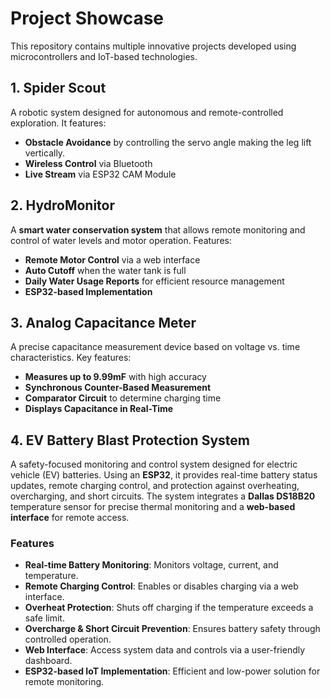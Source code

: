 # Project Showcase

This repository contains multiple innovative projects developed using microcontrollers and IoT-based technologies.

## 1. Spider Scout
A robotic system designed for autonomous and remote-controlled exploration. It features:
- **Obstacle Avoidance** by controlling the servo angle making the leg lift vertically.
- **Wireless Control** via Bluetooth
- **Live Stream** via ESP32 CAM Module

## 2. HydroMonitor
A **smart water conservation system** that allows remote monitoring and control of water levels and motor operation. Features:
- **Remote Motor Control** via a web interface
- **Auto Cutoff** when the water tank is full
- **Daily Water Usage Reports** for efficient resource management
- **ESP32-based Implementation**

## 3. Analog Capacitance Meter
A precise capacitance measurement device based on voltage vs. time characteristics. Key features:
- **Measures up to 9.99mF** with high accuracy
- **Synchronous Counter-Based Measurement**
- **Comparator Circuit** to determine charging time
- **Displays Capacitance in Real-Time**

## 4. EV Battery Blast Protection System
A safety-focused monitoring and control system designed for electric vehicle (EV) batteries. Using an **ESP32**, it provides real-time battery status updates, remote charging control, and protection against overheating, overcharging, and short circuits. The system integrates a **Dallas DS18B20** temperature sensor for precise thermal monitoring and a **web-based interface** for remote access.

### Features
- **Real-time Battery Monitoring**: Monitors voltage, current, and temperature.
- **Remote Charging Control**: Enables or disables charging via a web interface.
- **Overheat Protection**: Shuts off charging if the temperature exceeds a safe limit.
- **Overcharge & Short Circuit Prevention**: Ensures battery safety through controlled operation.
- **Web Interface**: Access system data and controls via a user-friendly dashboard.
- **ESP32-based IoT Implementation**: Efficient and low-power solution for remote monitoring.

